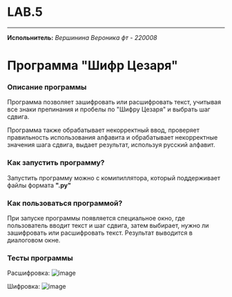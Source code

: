 # LAB.5
____
__Испольнитель:__
*Вершинина Вероника фт - 220008*
# Программа "Шифр Цезаря"
### Описание программы
Программа позволяет зашифровать или расшифровать текст, учитывая все знаки препинания и пробелы по "Шифру Цезаря" и выбрать шаг сдвига.

Программа также обрабатывает некорректный ввод, проверяет правильность использования алфавита и обрабатывает некорректные значения шага сдвига, выдает результат, используя русский алфавит.





### Как запустить программу?
Запустить программу можно с комипиллятора, который поддерживает файлы формата __".py"__

### Как пользоваться программой?
При запуске программы появляется специальное окно, где пользователь вводит текст и шаг сдвига, затем выбирает, нужно ли зашифровать или расшифровать текст. Результат выводится в диалоговом окне. 

### Тесты программы

Расшифровка: 
![image](https://github.com/Nemious/LAB.5/assets/146121558/17a84d60-6c34-43fc-b2e5-0e2ce92dc602)

Шифровка:
![image](https://github.com/Nemious/LAB.5/assets/146121558/fd366c72-df88-4f59-8eb0-fcbb3c27dc34)
